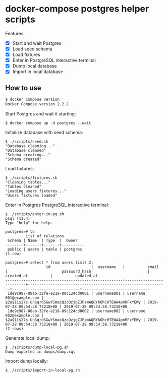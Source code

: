 # docker-compose postgres helper scripts

Features:

- [x] Start and wait Postgres
- [x] Load seed schema
- [x] Load fixtures
- [x] Enter in PostgreSQL interactive terminal
- [x] Dump local database
- [x] Import in local database

## How to use

```sh
$ docker compose version
Docker Compose version 2.2.2
```

Start Postgres and wait it starting:

```
$ docker compose up -d postgres --wait
```

Initialize database with seed schema:

```
$ ./scripts/seed.sh
"Database cleaning..."
"Database cleaned"
"Schema creating..."
"Schema created"
```

Load fixtures:

```
$ ./scripts/fixtures.sh
"Cleaning tables..."
"Tables cleaned"
"Loading users fixtures..."
"Users fixtures loaded"
```

Enter in Postgres PostgreSQL interactive terminal:

```
$ ./scripts/enter-in-pg.sh
psql (11.4)
Type "help" for help.

postgres=# \d
         List of relations
 Schema | Name  | Type  |  Owner
--------+-------+-------+----------
 public | users | table | postgres
(1 row)

postgres=# select * from users limit 2;
                  id                  |  username   |          email           |                        password_hash                         |          created_at          |          updated_at
--------------------------------------+-------------+--------------------------+--------------------------------------------------------------+------------------------------+------------------------------
 1de9c987-08ab-32fe-e218-89c124cd0001 | username001 | username 001@example.com | $2a$11$27s.UnSqrdSGwYSmacQzcOzjgZJFsmAQRY6OhcHTEWA4pmRFxYEWy | 2019-07-28 09:54:38.73218+00 | 2019-07-28 09:54:38.73218+00
 1de9c987-08ab-32fe-e218-89c124cd0002 | username002 | username 002@example.com | $2a$11$27s.UnSqrdSGwYSmacQzcOzjgZJFsmAQRY6OhcHTEWA4pmRFxYEWy | 2019-07-28 09:54:38.73218+00 | 2019-07-28 09:54:38.73218+00
(2 rows)
```

Generate local dump:

```
$ ./scripts/dump-local-pg.sh
Dump exported in dumps/dump.sql
```

Import dump locally:

```
$ ./scripts/import-in-local-pg.sh
```
